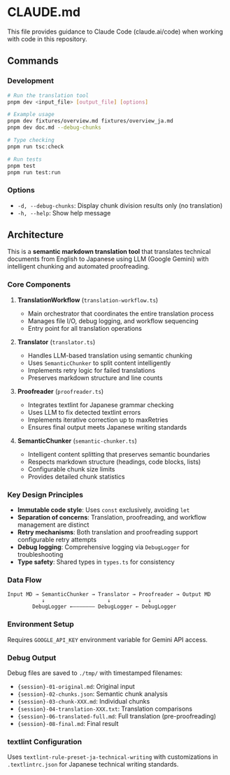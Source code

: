 # CLAUDE.md

This file provides guidance to Claude Code (claude.ai/code) when working with code in this repository.

## Commands

### Development
```bash
# Run the translation tool
pnpm dev <input_file> [output_file] [options]

# Example usage
pnpm dev fixtures/overview.md fixtures/overview_ja.md
pnpm dev doc.md --debug-chunks

# Type checking
pnpm run tsc:check

# Run tests
pnpm test
pnpm run test:run
```

### Options
- `-d, --debug-chunks`: Display chunk division results only (no translation)
- `-h, --help`: Show help message

## Architecture

This is a **semantic markdown translation tool** that translates technical documents from English to Japanese using LLM (Google Gemini) with intelligent chunking and automated proofreading.

### Core Components

1. **TranslationWorkflow** (`translation-workflow.ts`)
   - Main orchestrator that coordinates the entire translation process
   - Manages file I/O, debug logging, and workflow sequencing
   - Entry point for all translation operations

2. **Translator** (`translator.ts`) 
   - Handles LLM-based translation using semantic chunking
   - Uses `SemanticChunker` to split content intelligently
   - Implements retry logic for failed translations
   - Preserves markdown structure and line counts

3. **Proofreader** (`proofreader.ts`)
   - Integrates textlint for Japanese grammar checking
   - Uses LLM to fix detected textlint errors  
   - Implements iterative correction up to maxRetries
   - Ensures final output meets Japanese writing standards

4. **SemanticChunker** (`semantic-chunker.ts`)
   - Intelligent content splitting that preserves semantic boundaries
   - Respects markdown structure (headings, code blocks, lists)
   - Configurable chunk size limits
   - Provides detailed chunk statistics

### Key Design Principles

- **Immutable code style**: Uses `const` exclusively, avoiding `let` 
- **Separation of concerns**: Translation, proofreading, and workflow management are distinct
- **Retry mechanisms**: Both translation and proofreading support configurable retry attempts
- **Debug logging**: Comprehensive logging via `DebugLogger` for troubleshooting
- **Type safety**: Shared types in `types.ts` for consistency

### Data Flow

```
Input MD → SemanticChunker → Translator → Proofreader → Output MD
           ↓                    ↓            ↓
        DebugLogger ←——————— DebugLogger ← DebugLogger
```

### Environment Setup

Requires `GOOGLE_API_KEY` environment variable for Gemini API access.

### Debug Output

Debug files are saved to `./tmp/` with timestamped filenames:
- `{session}-01-original.md`: Original input
- `{session}-02-chunks.json`: Semantic chunk analysis  
- `{session}-03-chunk-XXX.md`: Individual chunks
- `{session}-04-translation-XXX.txt`: Translation comparisons
- `{session}-06-translated-full.md`: Full translation (pre-proofreading)
- `{session}-08-final.md`: Final result

### textlint Configuration

Uses `textlint-rule-preset-ja-technical-writing` with customizations in `.textlintrc.json` for Japanese technical writing standards.